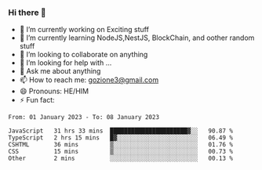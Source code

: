 ### Hi there 👋

<!--
**charlieScript/charlieScript** is a ✨ _special_ ✨ repository because its `README.md` (this file) appears on your GitHub profile.

Here are some ideas to get you started: -->

- 🔭 I’m currently working on Exciting stuff
- 🌱 I’m currently learning NodeJS,NestJS, BlockChain, and oother random stuff
- 👯 I’m looking to collaborate on anything
- 🤔 I’m looking for help with ...
- 💬 Ask me about anything
- 📫 How to reach me: gozione3@gmail.com
- 😄 Pronouns: HE/HIM
- ⚡ Fun fact: 
<!--START_SECTION:waka-->

```text
From: 01 January 2023 - To: 08 January 2023

JavaScript   31 hrs 33 mins  ██████████████████████▓░░   90.87 %
TypeScript   2 hrs 15 mins   █▓░░░░░░░░░░░░░░░░░░░░░░░   06.49 %
CSHTML       36 mins         ▒░░░░░░░░░░░░░░░░░░░░░░░░   01.76 %
CSS          15 mins         ▒░░░░░░░░░░░░░░░░░░░░░░░░   00.73 %
Other        2 mins          ░░░░░░░░░░░░░░░░░░░░░░░░░   00.13 %
```

<!--END_SECTION:waka-->
